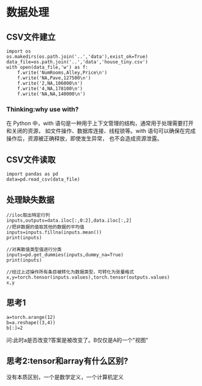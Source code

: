 # 数据处理
## CSV文件建立
```
import os
os.makedirs(os.path.join('..','data'),exist_ok=True)
data_file=os.path.join('..','data','house_tiny.csv')
with open(data_file,'w') as f:
    f.write('NumRooms,Alley,Price\n')
    f.write('NA,Pave,127500\n')
    f.write('2,NA,106000\n')
    f.write('4,NA,178100\n')
    f.write('NA,NA,140000\n')
```
### Thinking:why use with?
在 Python 中，with 语句是一种用于上下文管理的结构，通常用于处理需要打开和关闭的资源，
如文件操作、数据库连接、线程锁等。with 语句可以确保在完成操作后，资源被正确释放，即使发生异常，
也不会造成资源泄露。
## CSV文件读取
```
import pandas as pd
data=pd.read_csv(data_file)
```
## 处理缺失数据
```
//iloc取出特定行列
inputs,outputs=data.iloc[:,0:2],data.iloc[:,2]
//把非数据的值取其他的数据的平均值
inputs=inputs.fillna(inputs.mean())
print(inputs)

//对离散值类型值进行分类
inputs=pd.get_dummies(inputs,dummy_na=True)
print(inputs)

//经过上述操作所有条目被转化为数据类型，可转化为张量格式
x,y=torch.tensor(inputs.values),torch.tensor(outputs.values)
x,y
```

## 思考1
```
a=torch.arange(12)
b=a.reshape((3,4))
b[:]=2
```
问:此时a是否改变?答案是被改变了。B仅仅是A的一个"视图"

## 思考2:tensor和array有什么区别?
没有本质区别，一个是数学定义，一个计算机定义